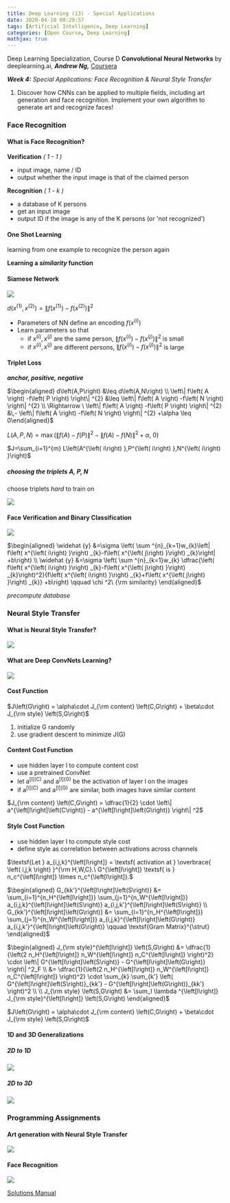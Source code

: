 ```yaml
---
title: Deep Learning (13) · Special Applications
date: 2020-04-10 08:29:57
tags: [Artificial Intelligence, Deep Learning]
categories: [Open Course, Deep Learning]
mathjax: true
---
```


Deep Learning Specialization, Course D
**Convolutional Neural Networks** by deeplearning.ai, ***Andrew Ng,*** [Coursera]( https://www.coursera.org/learn/neural-networks-deep-learning/home/info)

***Week 4:*** *Special Applications: Face Recognition & Neural Style Transfer*

1. Discover how CNNs can be applied to multiple fields, including art generation and face recognition. Implement your own algorithm to generate art and recognize faces!

<!-- more -->

### Face Recognition

#### What is Face Recognition?

**Verification** *( 1 - 1 )*

- input image, name / ID
- output whether the input image is that of the claimed person

**Recognition** *( 1 - k )*

- a database of K persons
- get an input image
- output ID if the image is any of the K persons (or 'not recognized')

#### One Shot Learning

learning from one example to recognize the person again

**Learning a *similarity* function**

#### Siamese Network

![](dl-su-13/1.png)

$d\left( x^{\left( 1\right) },x^{\left( 2\right) }\right) =\left\| f\left( x^{\left( 1\right) }\right) -f\left( x^{\left( 2\right) }\right) \right\| ^{2}$

- Parameters of NN define an encoding $f\left( x^{\left( i\right) }\right)$
- Learn parameters so that
  - if $x^{\left( i\right) } , x^{\left( j\right)}$ are the same person, $\left\| f\left( x^{\left( i\right) }\right) -f\left( x^{\left( j\right) }\right) \right\| ^{2}$ is small
  - if $x^{\left( i\right) } , x^{\left( j\right)}$ are different persons, $\left\| f\left( x^{\left( i\right) }\right) -f\left( x^{\left( j\right) }\right) \right\| ^{2}$ is large

#### Triplet Loss

***anchor, positive, negative***

$\begin{aligned} d\left(A,P\right) &\leq d\left(A,N\right) \\ \left\| f\left( A \right) -f\left( P \right) \right\| ^{2} &\leq \left\| f\left( A \right) -f\left( N \right) \right\| ^{2} \\ \Rightarrow \ \left\| f\left( A \right) -f\left( P \right) \right\| ^{2} &\,- \left\| f\left( A \right) -f\left( N \right) \right\| ^{2} +\alpha \leq 0\end{aligned}$

$L\left(A,P,N\right) = \max\left( \left\| f\left( A \right) -f\left( P \right) \right\| ^{2} - \left\| f\left( A \right) -f\left( N \right) \right\| ^{2} +\alpha, \ 0 \right)$

$J=\sum_{i=1}^{m} L\left(A^{\left( i\right) },P^{\left( i\right) },N^{\left( i\right) }\right)$

##### choosing the triplets A, P, N

choose triplets *hard* to train on

![](dl-su-13/2.png)

#### Face Verification and Binary Classification

![](dl-su-13/3.png)

$\begin{aligned} \widehat {y} &=\sigma \left( \sum ^{n}_{k=1}w_{k}\left| f\left( x^{\left( i\right) }\right) _{k}-f\left( x^{\left( j\right) }\right) _{k}\right| +b\right) \\ \widehat {y} &=\sigma \left( \sum ^{n}_{k=1}w_{k} \dfrac{\left( f\left( x^{\left( i\right) }\right) _{k}-f\left( x^{\left( j\right) }\right) _{k}\right)^2}{f\left( x^{\left( i\right) }\right) _{k}+f\left( x^{\left( j\right) }\right) _{k}} +b\right) \qquad \chi ^2\ {\rm similarity} \end{aligned}$

*precompute database*

### Neural Style Transfer

#### What is Neural Style Transfer?

![](dl-su-13/4.png)

#### What are Deep ConvNets Learning?

![](dl-su-13/5.png)

#### Cost Function

$J\left(G\right) = \alpha\cdot J_{\rm content} \left(C,G\right) + \beta\cdot J_{\rm style} \left(S,G\right)$

1. initialize G randomly
2. use gradient descent to minimize J(G)

#### Content Cost Function

- use hidden layer l to compute content cost
- use a pretrained ConvNet
- let a<sup>\[l](C)</sup> and a<sup>\[l](G)</sup> be the activation of layer l on the images
- if a<sup>\[l](C)</sup> and a<sup>\[l](G)</sup> are similar, both images have similar content

$J_{\rm content} \left(C,G\right) = \dfrac{1}{2} \cdot \left\| a^{\left[l\right]\left(C\right)}  - a^{\left[l\right]\left(G\right)} \right\| ^2$

#### Style Cost Function

- use hidden layer l to compute style cost
- define style as correlation between activations across channels

$\textsf{Let } a_{i,j,k}^{\left[l\right]} = \textsf{ activation at } \overbrace{ \left( i,j,k \right) }^{\rm H,W,C}.\ G^{\left[l\right]} \textsf{ is } n_c^{\left[l\right]} \times n_c^{\left[l\right]}.$

$\begin{aligned} G_{kk'}^{\left[l\right]\left(S\right)} &= \sum_{i=1}^{n_H^{\left[l\right]}} \sum_{j=1}^{n_W^{\left[l\right]}} a_{i,j,k}^{\left[l\right]\left(S\right)} a_{i,j,k'}^{\left[l\right]\left(S\right)} \\ G_{kk'}^{\left[l\right]\left(G\right)} &= \sum_{i=1}^{n_H^{\left[l\right]}} \sum_{j=1}^{n_W^{\left[l\right]}} a_{i,j,k}^{\left[l\right]\left(G\right)} a_{i,j,k'}^{\left[l\right]\left(G\right)} \qquad \textsf{Gram Matrix}^{\strut} \end{aligned}$

$\begin{aligned} J_{\rm style}^{\left[l\right]} \left(S,G\right) &= \dfrac{1}{\left(2 n_H^{\left[l\right]} n_W^{\left[l\right]} n_C^{\left[l\right]} \right)^2} \cdot \left\| G^{\left[l\right]\left(S\right)}  - G^{\left[l\right]\left(G\right)} \right\| ^2_F \\ &= \dfrac{1}{\left(2 n_H^{\left[l\right]} n_W^{\left[l\right]} n_C^{\left[l\right]} \right)^2} \cdot \sum_{k} \sum_{k'} \left( G^{\left[l\right]\left(S\right)}_{kk'}  - G^{\left[l\right]\left(G\right)}_{kk'} \right)^2 \\ \\ J_{\rm style} \left(S,G\right) &= \sum_l \lambda ^{\left[l\right]} J_{\rm style}^{\left[l\right]} \left(S,G\right) \end{aligned}$

$J\left(G\right) = \alpha\cdot J_{\rm content} \left(C,G\right) + \beta\cdot J_{\rm style} \left(S,G\right)$

#### 1D and 3D Generalizations

##### 2D to 1D

![](dl-su-13/6.png)

##### 2D to 3D

![](dl-su-13/7.png)

### Programming Assignments

#### Art generation with Neural Style Transfer

![](/dl-su-13/8.png)

#### Face Recognition

![](/dl-su-13/9.png)

<a href='https://github.com/bugstop/coursera-deep-learning-solutions' target="_blank">Solutions Manual</a>